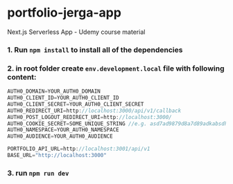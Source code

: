 # portfolio-jerga-app
Next.js Serverless App - Udemy course material


### 1. Run `npm install` to install all of the dependencies

### 2. in root folder create `env.development.local` file with following content:
```javascript
AUTH0_DOMAIN=YOUR_AUTH0_DOMAIN
AUTH0_CLIENT_ID=YOUR_AUTH0_CLIENT_ID
AUTH0_CLIENT_SECRET=YOUR_AUTH0_CLIENT_SECRET
AUTH0_REDIRECT_URI=http://localhost:3000/api/v1/callback
AUTH0_POST_LOGOUT_REDIRECT_URI=http://localhost:3000/
AUTH0_COOKIE_SECRET=SOME_UNIQUE_STRING //e.g. asd7ad9879d8a7d89adkabsdhjbasbdas98as7d>?{sd9a87dd8a7d9adad7a8d}
AUTH0_NAMESPACE=YOUR_AUTH0_NAMESPACE
AUTH0_AUDIENCE=YOUR_AUTH0_AUDIENCE

PORTFOLIO_API_URL=http://localhost:3001/api/v1
BASE_URL="http://localhost:3000"
```

### 3. run `npm run dev`

